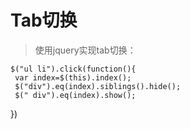 # Tab切换

>使用jquery实现tab切换：

    $("ul li").click(function(){
     var index=$(this).index();
     $("div").eq(index).siblings().hide();
     $(" div").eq(index).show();
  })
